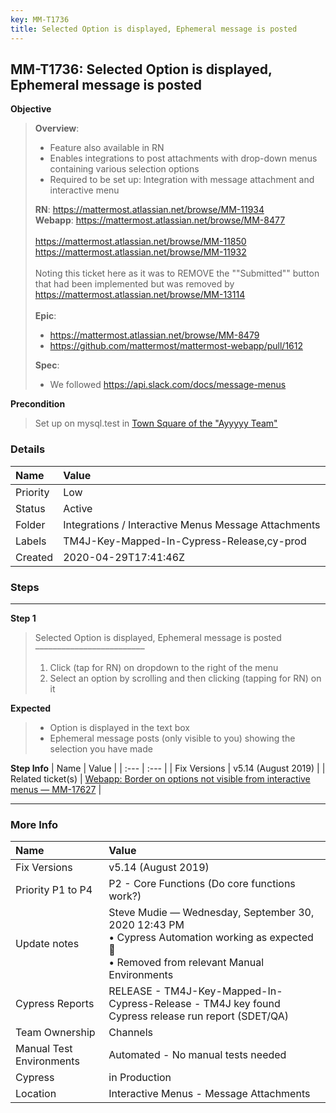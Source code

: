 ```yaml
---
key: MM-T1736
title: Selected Option is displayed, Ephemeral message is posted
---
```


## MM-T1736: Selected Option is displayed, Ephemeral message is posted

**Objective**

> <article><strong>Overview</strong>:<ul><li>Feature also available in RN</li><li> Enables integrations to post attachments with drop-down menus containing various selection options</li><li> Required to be set up: Integration with message attachment and interactive menu</li></ul><strong>RN</strong>: <a href="https://mattermost.atlassian.net/browse/MM-11934" rel="noopener noreferrer" target="_blank">https://mattermost.atlassian.net/browse/MM-11934</a><br><strong>Webapp</strong>: <a href="https://mattermost.atlassian.net/browse/MM-8477">https://mattermost.atlassian.net/browse/MM-8477</a><br><br><a href="https://mattermost.atlassian.net/browse/MM-11850" rel="noopener noreferrer" target="_blank">https://mattermost.atlassian.net/browse/MM-11850</a><br><a href="https://mattermost.atlassian.net/browse/MM-11932" rel="noopener noreferrer" target="_blank">https://mattermost.atlassian.net/browse/MM-11932</a><br><br>Noting this ticket here as it was to REMOVE the ""Submitted"" button that had been implemented but was removed by <a href="https://mattermost.atlassian.net/browse/MM-13114" rel="noopener noreferrer" target="_blank">https://mattermost.atlassian.net/browse/MM-13114</a><br><br><strong>Epic</strong>:<ul><li><a href="https://mattermost.atlassian.net/browse/MM-8479" rel="noopener noreferrer" target="_blank">https://mattermost.atlassian.net/browse/MM-8479</a></li><li><a href="https://github.com/mattermost/mattermost-webapp/pull/1612" rel="noopener noreferrer" target="_blank">https://github.com/mattermost/mattermost-webapp/pull/1612</a></li></ul><strong>Spec</strong>:<ul><li>We followed <a href="https://api.slack.com/docs/message-menus" rel="noopener noreferrer" target="_blank">https://api.slack.com/docs/message-menus</a></li></ul></article>

**Precondition**

> <article>Set up on mysql.test in <a href="https://mysql.test.mattermost.com/a-team/channels/town-square" rel="noopener noreferrer" target="_blank">Town Square of the "Ayyyyy Team"</a></article>

### Details

| Name     | Value                                                |
| :------- | :--------------------------------------------------- |
| Priority | Low                                                  |
| Status   | Active                                               |
| Folder   | Integrations / Interactive Menus Message Attachments |
| Labels   | TM4J-Key-Mapped-In-Cypress-Release,cy-prod           |
| Created  | 2020-04-29T17:41:46Z                                 |

### Steps

<hr/>

**Step 1**

> <article>Selected Option is displayed, Ephemeral message is posted<br>–––––––––––––––––––––––––<ol><li>Click (tap for RN) on dropdown to the right of the menu</li><li>Select an option by scrolling and then clicking (tapping for RN) on it</li></ol></article>

**Expected**

> <article><ul><li>Option is displayed in the text box</li><li>Ephemeral message posts (only visible to you) showing the selection you have made</li></ul></article>

**Step Info**
| Name | Value |
| :--- | :--- |
| Fix Versions | v5.14 (August 2019) |
| Related ticket(s) | <a href="https://mattermost.atlassian.net/browse/MM-17627">Webapp: Border on options not visible from interactive menus — MM-17627</a> |

<hr/>

### More Info

| Name                     | Value                                                                                                                                             |
| :----------------------- | :------------------------------------------------------------------------------------------------------------------------------------------------ |
| Fix Versions             | v5.14 (August 2019)                                                                                                                               |
| Priority P1 to P4        | P2 - Core Functions (Do core functions work?)                                                                                                     |
| Update notes             | Steve Mudie — Wednesday, September 30, 2020 12:43 PM<br>• Cypress Automation working as expected 🎉<br>• Removed from relevant Manual Environments |
| Cypress Reports          | RELEASE - TM4J-Key-Mapped-In-Cypress-Release - TM4J key found Cypress release run report (SDET/QA)                                                |
| Team Ownership           | Channels                                                                                                                                          |
| Manual Test Environments | Automated - No manual tests needed                                                                                                                |
| Cypress                  | in Production                                                                                                                                     |
| Location                 | Interactive Menus - Message Attachments                                                                                                           |
